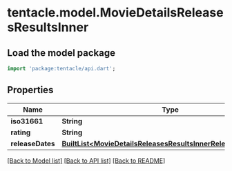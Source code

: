 # tentacle.model.MovieDetailsReleasesResultsInner

## Load the model package
```dart
import 'package:tentacle/api.dart';
```

## Properties
Name | Type | Description | Notes
------------ | ------------- | ------------- | -------------
**iso31661** | **String** |  | [optional] 
**rating** | **String** |  | [optional] 
**releaseDates** | [**BuiltList&lt;MovieDetailsReleasesResultsInnerReleaseDatesInner&gt;**](MovieDetailsReleasesResultsInnerReleaseDatesInner.md) |  | [optional] 

[[Back to Model list]](../README.md#documentation-for-models) [[Back to API list]](../README.md#documentation-for-api-endpoints) [[Back to README]](../README.md)


